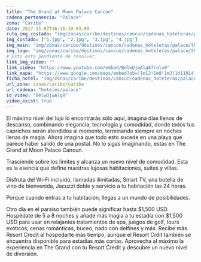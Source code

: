 ```yaml
---
title: "The Grand at Moon Palace Cancún"
cadena_pertenencia: "Palace"
zona: "Caribe"
date: 2017-11-07T16:16:19-03:00
ruta_img_costado: "img/zonas/caribe/destinos/cancun/cadenas_hoteleras/palace/the_grand_at_moon_palace_cancun/imagenes_hotel/"
img_costado: ["1.jpg", "2.jpg", "3.jpg", "4.jpg"]
img_main: "img/zonas/caribe/destinos/cancun/cadenas_hoteleras/palace/the_grand_at_moon_palace_cancun/ficha_the_grand_at_moon_palace_cancun.jpg"
img_logo: "img/zonas/caribe/destinos/cancun/cadenas_hoteleras/palace/the_grand_at_moon_palace_cancun/logo_the_grand_at_moon_palace_cancun.jpg"
# Esto esta pendiente de resolver.
link_img_video: ""
link_video: "https://www.youtube.com/embed/BelwDjwAlg8?rel=0"
link_mapa: "https://www.google.com/maps/embed?pb=!1m12!1m8!1m3!1d119141.17102803034!2d-86.86804133389946!3d21.06620718112316!3m2!1i1024!2i768!4f13.1!2m1!1sthe+grand+palace+canc%C3%BAn!5e0!3m2!1ses!2scl!4v1510084511669"
ficha_hotel: "img/zonas/caribe/destinos/cancun/cadenas_hoteleras/palace/the_grand_at_moon_palace_cancun/ficha_the_grand_at_moon_palace_cancun.pdf"
url_zona: zonas/caribe/caribe
url_cadena: "hoteles/palace"
id_video: "BelwDjwAlg8"
video_exist: true
---
```

El máximo nivel del lujo lo encontrarás sólo aquí, imagina días llenos de descanso, combinando elegancia, tecnología y comodidad, donde todos tus caprichos serán atendidos al momento, terminando siempre en noches llenas de magia. Ahora imagina que todo esto sucede en una playa que parece haber salido de una postal. No lo sigas imaginando, estás en The Grand at Moon Palace Cancun.

Trasciende sobre los límites y alcanza un nuevo nivel de comodidad. Esta es la esencia que define nuestras lujosas habitaciones, suites y villas.

Disfruta del Wi-Fi incluido, llamadas ilimitadas, Smart TV, una botella de vino de bienvenida, Jacuzzi doble y servicio a tu habitación las 24 horas.

Porque cuando entras a tu habitación, llegas a un mundo de posibilidades.

Otro día en el paraíso también puede significar hasta $1,500 USD. Hospédate de 5 a 8 noches y añade más magia a tu estadía con $1,500 USD para usar en relajantes tratamientos de spa, juegos de golf, tours exóticos, cenas románticas, buceo, nado con delfines y más. Recibe más Resort Credit al hospedarte más tiempo, aunque el Resort Crdit también se encuentra disponible para estadías más cortas. Aprovecha al máximo la experiencia en The Grand con tu Resort Credit y descubre un nuevo nivel de diversión.
